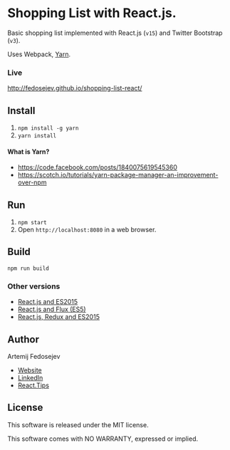 # Shopping List with React.js.

Basic shopping list implemented with React.js (`v15`) and Twitter Bootstrap (`v3`).

Uses Webpack, [Yarn](https://code.facebook.com/posts/1840075619545360).

### Live

http://fedosejev.github.io/shopping-list-react/

## Install

1. `npm install -g yarn`
2. `yarn install`

#### What is Yarn?
+ https://code.facebook.com/posts/1840075619545360
+ https://scotch.io/tutorials/yarn-package-manager-an-improvement-over-npm

## Run

1. `npm start`
2. Open `http://localhost:8080` in a web browser.

## Build

`npm run build`

### Other versions

+ [React.js and ES2015](https://github.com/fedosejev/shopping-list-react-es2015)
+ [React.js and Flux (ES5)](https://github.com/fedosejev/shopping-list-react-flux)
+ [React.js, Redux and ES2015](https://github.com/fedosejev/shopping-list-react-redux)

## Author

Artemij Fedosejev
+ [Website](http://artemij.com)
+ [LinkedIn](https://www.linkedin.com/in/artemij)
+ [React.Tips](http://react.tips)

## License

This software is released under the MIT license.

This software comes with NO WARRANTY, expressed or implied.


